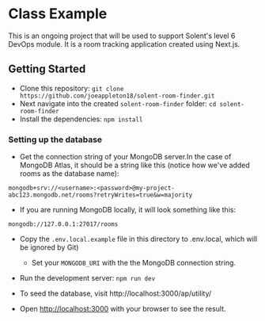 # Class Example

This is an ongoing project that will be used to support Solent's level 6 DevOps module. It is a room tracking application created using Next.js.

## Getting Started

- Clone this repository: `git clone https://github.com/joeappleton18/solent-room-finder.git`
- Next navigate into the created `solent-room-finder` folder: `cd solent-room-finder`
- Install the dependencies: `npm install`

### Setting up the database

- Get the connection string of your MongoDB server.In the case of MongoDB Atlas, it should be a string like this (notice how we've added rooms as the database name):

`mongodb+srv://<username>:<password>@my-project-abc123.mongodb.net/rooms?retryWrites=true&w=majority`

- If you are running MongoDB locally, it will look something like this:

`mongodb://127.0.0.1:27017/rooms`

- Copy the `.env.local.example` file in this directory to .env.local, which will be ignored by Git)

  - Set your `MONGODB_URI` with the the MongoDB connection string.
  
- Run the development server: `npm run dev`

- To seed the database, visit http://localhost:3000/ap/utility/

- Open [http://localhost:3000](http://localhost:3000) with your browser to see the result.


